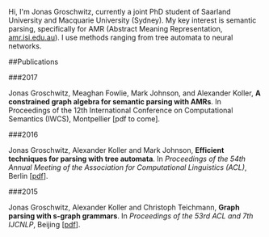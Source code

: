 <!-- <img src="http://www.coli.uni-saarland.de/~jonasg/profile.jpg" alt="That's me" style="width: 300px; float: right;"/> -->
Hi, I'm Jonas Groschwitz, currently a joint PhD student of Saarland University and Macquarie University (Sydney). My key interest is semantic parsing, specifically for AMR (Abstract Meaning Representation, [amr.isi.edu.au](amr.isi.edu.au)). I use methods ranging from tree automata to neural networks.<!-- <br><br><br><br><br><br><br><br> -->





##Publications


###2017

Jonas Groschwitz, Meaghan Fowlie, Mark Johnson, and Alexander Koller, **A constrained graph algebra for semantic parsing with AMRs**. In Proceedings of the 12th International Conference on Computational Semantics (IWCS), Montpellier [pdf to come].

###2016

Jonas Groschwitz, Alexander Koller and Mark Johnson, **Efficient techniques for parsing with tree automata**. In *Proceedings of the 54th Annual Meeting of the Association for Computational Linguistics (ACL)*, Berlin [[pdf](http://www.coli.uni-saarland.de/~jonasg/papers/irtg-parsing-16.pdf)].


###2015

Jonas Groschwitz, Alexander Koller and Christoph Teichmann, **Graph parsing with s-graph grammars**. In *Proceedings of the 53rd ACL and 7th IJCNLP*, Beijing [[pdf](http://www.coli.uni-saarland.de/~jonasg/papers/sgraph-parsing-15.pdf)].
<!--stackedit_data:
eyJwcm9wZXJ0aWVzIjoiZXh0ZW5zaW9uczpcbiAgcHJlc2V0Oi
Bjb21tb25tYXJrXG4iLCJoaXN0b3J5IjpbLTk2NDk3ODEwMSwt
MTIyNDE4MTAyOCwtNTM4NzU4NDk3XX0=
-->